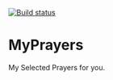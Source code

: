[![Build status](https://build.appcenter.ms/v0.1/apps/f3449781-31ae-4850-9b13-92fc3d69f921/branches/Rev._1.01/badge)](https://appcenter.ms)

# MyPrayers
My Selected Prayers for you.
